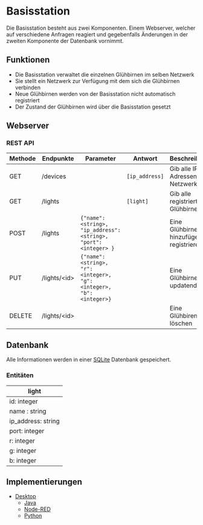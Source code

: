 # Basisstation

Die Basisstation besteht aus zwei Komponenten. Einem Webserver, welcher auf
verschiedene Anfragen reagiert und gegebenfalls Änderungen in der zweiten
Komponente der Datenbank vornimmt.

## Funktionen 

* Die Basisstation verwaltet die einzelnen Glühbirnen im selben Netzwerk
* Sie stellt ein Netzwerk zur Verfügung mit dem sich die Glühbirnen verbinden
* Neue Glühbirnen werden von der Basisstation nicht automatisch registriert
* Der Zustand der Glühbirnen wird über die Basisstation gesetzt

## Webserver

### REST API

| Methode | Endpunkte        | Parameter                             | Antwort               | Beschreibung                    |
|--------|-----------------|----------------------------------------|------------------------|--------------------------------|
| GET    | /devices        |                                        | `[ip_address]` | Gib alle IP-Adressen im Netzwerk |
| GET    | /lights        |                                        | `[light]` | Gib alle registrierten Glühbirnen |
| POST   | /lights         | `{"name": <string>, "ip_address": <string>, "port": <integer> }` |                        | Eine Glühbirne hinzufügen / registrieren               |
| PUT    | /lights/\<id\> | `{"name": <string>, "r": <integer>, "g": <integer>, "b": <integer>}`                   |                        | Eine Glühbirne updatend                 |
| DELETE | /lights/\<id\> |                                        |                        | Eine Glühbiren löschen                 |

## Datenbank

Alle Informationen werden in einer [SQLite](https://sqlite.org) Datenbank gespeichert.

### Entitäten

| light         |
|---------------|
| id: integer |
| name : string |
| ip_address: string   |
| port: integer |
| r: integer |
| g: integer |
| b: integer |

## Implementierungen

* [Desktop](desktop)
  * [Java](desktop/java)
  * [Node-RED](desktop/nodered)
  * [Python](desktop/python)
